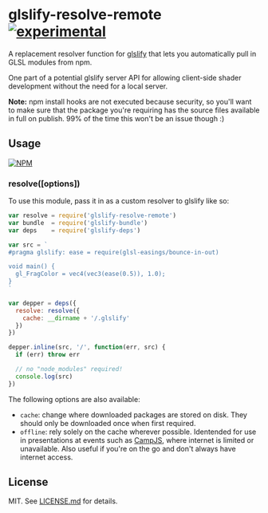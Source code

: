 # glslify-resolve-remote [![experimental](http://badges.github.io/stability-badges/dist/experimental.svg)](http://github.com/badges/stability-badges)

A replacement resolver function for
[glslify](http://github.com/stackgl/glslify) that lets you automatically
pull in GLSL modules from npm.

One part of a potential glslify server API for allowing client-side shader
development without the need for a local server.

**Note:** npm install hooks are not executed because security, so you'll
want to make sure that the package you're requiring has the source files
available in full on publish. 99% of the time this won't be an issue though
:)

## Usage

[![NPM](https://nodei.co/npm/glslify-resolve-remote.png)](https://nodei.co/npm/glslify-resolve-remote/)

### resolve([options])

To use this module, pass it in as a custom resolver to glslify like so:

``` javascript
var resolve = require('glslify-resolve-remote')
var bundle  = require('glslify-bundle')
var deps    = require('glslify-deps')

var src = `
#pragma glslify: ease = require(glsl-easings/bounce-in-out)

void main() {
  gl_FragColor = vec4(vec3(ease(0.5)), 1.0);
}
`

var depper = deps({
  resolve: resolve({
    cache: __dirname + '/.glslify'
  })
})

depper.inline(src, '/', function(err, src) {
  if (err) throw err

  // no "node_modules" required!
  console.log(src)
})
```

The following options are also available:

* `cache`: change where downloaded packages are stored on disk. They should only
  be downloaded once when first required.
* `offline`: rely solely on the cache wherever possible. Identended for use in
  presentations at events such as [CampJS](http://campjs.com/), where internet
  is limited or unavailable. Also useful if you're on the go and don't always
  have internet access.

## License

MIT. See [LICENSE.md](http://github.com/hughsk/glslify-resolve-remote/blob/master/LICENSE.md) for details.
